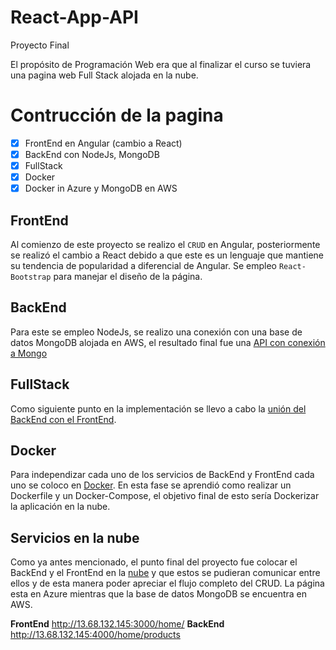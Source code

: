 
# React-App-API
Proyecto Final

El propósito de Programación Web era que al finalizar el curso se tuviera una pagina web Full Stack alojada en la nube.
# Contrucción de la pagina
- [x] FrontEnd en Angular (cambio a React)
- [x] BackEnd con NodeJs, MongoDB
- [x] FullStack
- [x] Docker
- [x] Docker in Azure y MongoDB en AWS

## FrontEnd
Al comienzo de este proyecto se realizo el `CRUD` en Angular, posteriormente se realizó el cambio a React debido a que este es un lenguaje que mantiene su tendencia de popularidad a diferencial de Angular.
Se empleo `React-Bootstrap` para manejar el diseño de la página.

## BackEnd
Para este se empleo NodeJs, se realizo una conexión con una base de datos MongoDB alojada en AWS, el resultado final fue una
[API con conexión a Mongo](https://github.com/DeboraArzu/Laboratorio6)

## FullStack
Como siguiente punto en la implementación se llevo a cabo la [unión del BackEnd con el FrontEnd](https://github.com/DeboraArzu/BackEnd-FrontEnd).

## Docker
Para independizar cada uno de los servicios de BackEnd y FrontEnd cada uno se coloco en [Docker](https://github.com/DeboraArzu/DockerLab). En esta fase se aprendió como realizar un Dockerfile y un Docker-Compose, el objetivo final de esto sería Dockerizar la aplicación en la nube.

## Servicios en la nube
Como ya antes mencionado, el punto final del proyecto fue colocar el BackEnd y el FrontEnd en la [nube](https://github.com/DeboraArzu/Laboratorio-9) y que estos se pudieran comunicar entre ellos y de esta manera poder apreciar el flujo completo del CRUD. 
La página esta en Azure mientras que la base de datos MongoDB se encuentra en AWS.

**FrontEnd**
http://13.68.132.145:3000/home/
**BackEnd**
http://13.68.132.145:4000/home/products
